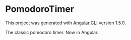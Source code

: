 # PomodoroTimer

This project was generated with [Angular CLI](https://github.com/angular/angular-cli) version 1.5.0.

The classic pomodoro timer.  Now in Angular.